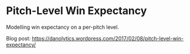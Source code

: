 # Pitch-Level Win Expectancy
Modelling win expectancy on a per-pitch level. 

Blog post: https://danolytics.wordpress.com/2017/02/08/pitch-level-win-expectancy/

